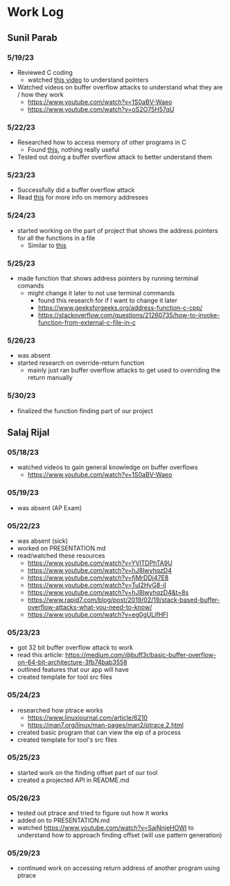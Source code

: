 # Work Log

## Sunil Parab

### 5/19/23

- Reviewed C coding
	- watched [this video](https://www.youtube.com/watch?v=ZCVwB6HJ2wk) to understand pointers
- Watched videos on buffer overflow attacks to understand what they are / how they work
	- https://www.youtube.com/watch?v=1S0aBV-Waeo
	- https://www.youtube.com/watch?v=oS2O75H57qU

### 5/22/23

- Researched how to access memory of other programs in C
	- Found [this](https://stackoverflow.com/questions/68866194/can-you-access-another-programs-stack-heap-if-you-know-the-address), nothing really useful
- Tested out doing a buffer overflow attack to better understand them

### 5/23/23

- Successfully did a buffer overflow attack
- Read [this](https://www.comp.nus.edu.sg/~liangzk/cs5231/overflow/lec02-FunctionCall.pdf) for more info on memory addresses

### 5/24/23

- started working on the part of project that shows the address pointers for all the functions in a file
	- Similar to [this](https://manpages.ubuntu.com/manpages/bionic/man1/readelf.1.html)

### 5/25/23

- made function that shows address pointers by running terminal comands
	- might change it later to not use terminal commands
		- found this research for if I want to change it later
		- https://www.geeksforgeeks.org/address-function-c-cpp/
		- https://stackoverflow.com/questions/21260735/how-to-invoke-function-from-external-c-file-in-c

### 5/26/23

- was absent
- started research on override-return function
	- mainly just ran buffer overflow attacks to get used to overriding the return manually

### 5/30/23

- finalized the function finding part of our project

## Salaj Rijal

### 05/18/23
- watched videos to gain general knowledge on buffer overflows
	- https://www.youtube.com/watch?v=1S0aBV-Waeo

### 05/19/23
- was absent (AP Exam)

### 05/22/23
- was absent (sick)
- worked on PRESENTATION.md
- read/watched these resources
	- https://www.youtube.com/watch?v=YVlTDPhTA9U
	- https://www.youtube.com/watch?v=hJ8IwyhqzD4
	- https://www.youtube.com/watch?v=fjMrDDj47E8
	- https://www.youtube.com/watch?v=TuI2HyG8-iI
	- https://www.youtube.com/watch?v=hJ8IwyhqzD4&t=8s
	- https://www.rapid7.com/blog/post/2019/02/19/stack-based-buffer-overflow-attacks-what-you-need-to-know/
	- https://www.youtube.com/watch?v=eg0gULifHFI

### 05/23/23
- got 32 bit buffer overflow attack to work
- read this article: https://medium.com/@buff3r/basic-buffer-overflow-on-64-bit-architecture-3fb74bab3558
- outlined features that our app will have
- created template for tool src files

### 05/24/23
- researched how ptrace works
	- https://www.linuxjournal.com/article/6210
	- https://man7.org/linux/man-pages/man2/ptrace.2.html
- created basic program that can view the eip of a process
- created template for tool's src files

### 05/25/23
- started work on the finding offset part of our tool
- created a projected API in README.md

### 05/26/23
- tested out ptrace and tried to figure out how it works
- added on to PRESENTATION.md
- watched https://www.youtube.com/watch?v=SajNnjeHOWI to understand how to approach finding offset (will use pattern generation)

### 05/29/23
- continued work on accessing return address of another program using ptrace
